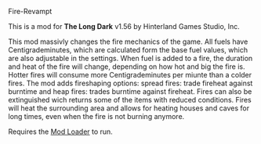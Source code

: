 Fire-Revampt


This is a mod for **The Long Dark** v1.56 by Hinterland Games Studio, Inc.


This mod massivly changes the fire mechanics of the game.
All fuels have Centigrademinutes, which are calculated form the base fuel values, which are also adjustable in the settings.
When fuel is added to a fire, the duration and heat of the fire will change, depending on how hot and big the fire is.
Hotter fires will consume more Centigrademinutes per miunte than a colder fires.
The mod adds fireshaping options: spread fires: trade fireheat against burntime and heap fires: trades burntime against fireheat.
Fires can also be extinguished wich returns some of the items with reduced conditions.
Fires will heat the surrounding area and allows for heating houses and caves for long times, even when the fire is not burning anymore.



Requires the [Mod Loader](https://github.com/zeobviouslyfakeacc/ModLoaderInstaller) to run.
